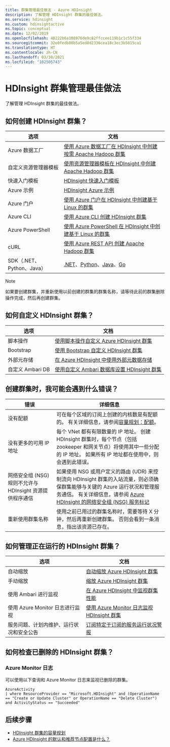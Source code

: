 ```yaml
---
title: 群集管理最佳做法 - Azure HDInsight
description: 了解管理 HDInsight 群集的最佳做法。
ms.service: hdinsight
ms.custom: hdinsightactive
ms.topic: conceptual
ms.date: 12/02/2019
ms.openlocfilehash: 40222b6a108976de9c82ffccee119b1c1c55f334
ms.sourcegitcommit: 32e0fedb80b5a5ed0d2336cea18c3ec3b5015ca1
ms.translationtype: HT
ms.contentlocale: zh-CN
ms.lasthandoff: 03/30/2021
ms.locfileid: "102505743"
---
```

# <a name="hdinsight-cluster-management-best-practices"></a>HDInsight 群集管理最佳做法

了解管理 HDInsight 群集的最佳做法。

## <a name="how-do-i-create-hdinsight-clusters"></a>如何创建 HDInsight 群集？

| 选项 | 文档 |
|---|---|
| Azure 数据工厂 | [使用 Azure 数据工厂在 HDInsight 中创建按需 Apache Hadoop 群集](./hdinsight-hadoop-create-linux-clusters-adf.md) |
| 自定义资源管理器模板 | [使用资源管理器模板在 HDInsight 中创建 Apache Hadoop 群集](./hdinsight-hadoop-create-linux-clusters-arm-templates.md) |
| 快速入门模板 | [HDInsight 快速入门模板](https://azure.microsoft.com/resources/templates/?term=hdinsight) |
| Azure 示例 | [HDInsight Azure 示例](/samples/browse/?products=azure-hdinsight) |
| Azure 门户 | [使用 Azure 门户在 HDInsight 中创建基于 Linux 的群集](./spark/apache-spark-intellij-tool-plugin.md) |
| Azure CLI | [使用 Azure CLI 创建 HDInsight 群集](./hdinsight-hadoop-create-linux-clusters-azure-cli.md) |
| Azure PowerShell | [使用 Azure PowerShell 在 HDInsight 中创建基于 Linux 的群集](./hdinsight-hadoop-create-linux-clusters-azure-powershell.md) |
| cURL | [使用 Azure REST API 创建 Apache Hadoop 群集](./hdinsight-hadoop-create-linux-clusters-curl-rest.md) |
| SDK（.NET、Python、Java） | [.NET](/dotnet/api/overview/azure/hdinsight)、[Python](/python/api/overview/azure/hdinsight)、[Java](/java/api/overview/azure/hdinsight)、[Go](./hdinsight-go-sdk-overview.md) |

> [!Note]
> 如果要创建群集，并重新使用以前创建的群集的群集名称，请等待此前的群集删除操作完成，然后再创建群集。

## <a name="how-do-i-customize-hdinsight-clusters"></a>如何自定义 HDInsight 群集？

| 选项 | 文档 |
|---|---|
| 脚本操作 | [使用脚本操作自定义 Azure HDInsight 群集](./hdinsight-hadoop-customize-cluster-linux.md) |
| Bootstrap | [使用 Bootstrap 自定义 HDInsight 群集](./hdinsight-hadoop-customize-cluster-bootstrap.md) |
| 外部元存储 | [在 Azure HDInsight 中使用外部元数据存储](./hdinsight-use-external-metadata-stores.md) |
| 自定义 Ambari DB | [使用自定义 Ambari 数据库设置 HDInsight 群集](./hdinsight-custom-ambari-db.md) |

## <a name="what-are-some-errors-i-might-face-when-creating-clusters"></a>创建群集时，我可能会遇到什么错误？

| 错误 | 详细信息 |
|---|---|
| 没有配额 | 可在每个区域的订阅上创建的内核数是有配额的。 有关详细信息，请参阅[容量规划：配额](./hdinsight-capacity-planning.md)。 |
| 没有更多的可用 IP 地址 | 每个 VNet 都有有限数量的 IP 地址。 创建 HDInsight 群集时，每个节点（包括 zookeeper 和网关节点）将使用其中一些分配的 IP 地址。 如果所有 IP 地址都在使用中，则会遇到此错误。  |
| 网络安全组 (NSG) 规则不允许与 HDInsight 资源提供程序通信 | 如果使用 NSG 或用户定义的路由 (UDR) 来控制流向 HDInsight 群集的入站流量，则必须确保群集能够与关键的 Azure 运行状况和管理服务通信。 有关详细信息，请参阅 [Azure HDInsight 的网络安全组 (NSG) 服务标记](./hdinsight-service-tags.md) |
| 重新使用群集名称 | 使用之前已用过的群集名称时，需要等待 X 分钟，然后再重新创建群集。 否则会看到一条消息，指出该资源已存在。 |

## <a name="how-do-i-manage-running-hdinsight-clusters"></a>如何管理正在运行的 HDInsight 群集？

| 选项 | 文档 |
|---|---|
| 自动缩放 | [自动缩放 Azure HDInsight 群集](./hdinsight-autoscale-clusters.md) |
| 手动缩放 | [缩放 Azure HDInsight 群集](./hdinsight-scaling-best-practices.md) |
| 使用 Ambari 进行监视| [在 Azure HDInsight 中监视群集性能](./hdinsight-key-scenarios-to-monitor.md) |
| 使用 Azure Monitor 日志进行监视 | [使用 Azure Monitor 日志监视 HDInsight 群集](./hdinsight-hadoop-oms-log-analytics-tutorial.md) |
| 服务问题、计划内维护、运行状况和安全公告 | [订阅特定于订阅的服务运行状况警报](../service-health/alerts-activity-log-service-notifications-portal.md) |


## <a name="how-do-i-check-on-deleted-hdinsight-clusters"></a>如何检查已删除的 HDInsight 群集？

### <a name="azure-monitor-logs"></a>Azure Monitor 日志

可以使用以下查询和 Azure Monitor 日志来监视已删除的群集。

```loganalytics
AzureActivity
| where ResourceProvider == "Microsoft.HDInsight" and (OperationName == "Create or Update Cluster" or OperationName == "Delete Cluster") and ActivityStatus == "Succeeded"
```

## <a name="next-steps"></a>后续步骤

* [HDInsight 群集的容量规划](./hdinsight-capacity-planning.md)
* [Azure HDInsight 的默认和推荐节点配置是什么？](./hdinsight-supported-node-configuration.md)
